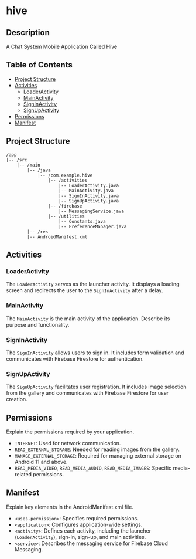 # hive

## Description

A Chat System Mobile Application Called Hive

## Table of Contents

- [Project Structure](#project-structure)
- [Activities](#activities)
  - [LoaderActivity](#loaderactivity)
  - [MainActivity](#mainactivity)
  - [SignInActivity](#signinactivity)
  - [SignUpActivity](#signupactivity)
- [Permissions](#permissions)
- [Manifest](#manifest)

## Project Structure

```
/app
|-- /src
    |-- /main
        |-- /java
            |-- /com.example.hive
                |-- /activities
                    |-- LoaderActivity.java
                    |-- MainActivity.java
                    |-- SignInActivity.java
                    |-- SignUpActivity.java
                |-- /firebase
                    |-- MessagingService.java
                |-- /utilities
                    |-- Constants.java
                    |-- PreferenceManager.java
        |-- /res
        |-- AndroidManifest.xml
```

## Activities

### LoaderActivity

The `LoaderActivity` serves as the launcher activity. It displays a loading screen and redirects the user to the `SignInActivity` after a delay.

### MainActivity

The `MainActivity` is the main activity of the application. Describe its purpose and functionality.

### SignInActivity

The `SignInActivity` allows users to sign in. It includes form validation and communicates with Firebase Firestore for authentication.

### SignUpActivity

The `SignUpActivity` facilitates user registration. It includes image selection from the gallery and communicates with Firebase Firestore for user creation.

## Permissions

Explain the permissions required by your application.

- `INTERNET`: Used for network communication.
- `READ_EXTERNAL_STORAGE`: Needed for reading images from the gallery.
- `MANAGE_EXTERNAL_STORAGE`: Required for managing external storage on Android 11 and above.
- `READ_MEDIA_VIDEO`, `READ_MEDIA_AUDIO`, `READ_MEDIA_IMAGES`: Specific media-related permissions.

## Manifest

Explain key elements in the AndroidManifest.xml file.

- `<uses-permission>`: Specifies required permissions.
- `<application>`: Configures application-wide settings.
- `<activity>`: Defines each activity, including the launcher (`LoaderActivity`), sign-in, sign-up, and main activities.
- `<service>`: Describes the messaging service for Firebase Cloud Messaging.


